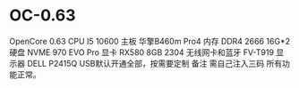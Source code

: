 # OC-0.63       
OpenCore 0.63
CPU I5 10600
主板 华擎B460m Pro4
内存 DDR4 2666 16G*2
硬盘 NVME 970 EVO Pro
显卡 RX580 8GB 2304
无线网卡和蓝牙 FV-T919
显示器 DELL P2415Q
USB默认开通全部，按需要定制
备注 需自己注入三码
所有功能正常。
